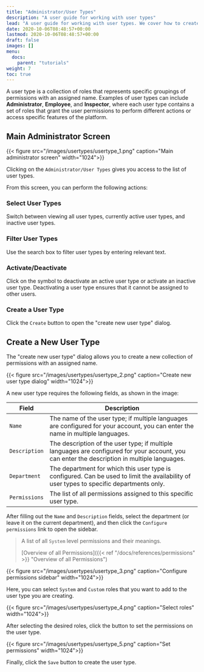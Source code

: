 ```yaml
---
title: "Administrator/User Types"
description: "A user guide for working with user types"
lead: "A user guide for working with user types. We cover how to create and modify user types."
date: 2020-10-06T08:48:57+00:00
lastmod: 2020-10-06T08:48:57+00:00
draft: false
images: []
menu:
  docs:
    parent: "tutorials"
weight: 7
toc: true
---
```

A user type is a collection of roles that represents specific groupings of permissions with an assigned name. Examples of user types can include **Administrator**, **Employee**, and **Inspector**, where each user type contains a set of roles that grant the user permissions to perform different actions or access specific features of the platform.

## Main Administrator Screen
{{< figure src="/images/usertypes/usertype_1.png" caption="Main administrator screen" width="1024">}}

Clicking on the `Administrator/User Types` gives you access to the list of user types.

From this screen, you can perform the following actions:

### Select User Types
Switch between viewing all user types, currently active user types, and inactive user types.

### Filter User Types
Use the search box to filter user types by entering relevant text.

### Activate/Deactivate
Click on the symbol to deactivate an active user type or activate an inactive user type. Deactivating a user type ensures that it cannot be assigned to other users.

### Create a User Type
Click the `Create` button to open the "create new user type" dialog.

## Create a New User Type
The "create new user type" dialog allows you to create a new collection of permissions with an assigned name.

{{< figure src="/images/usertypes/usertype_2.png" caption="Create new user type dialog" width="1024">}}

A new user type requires the following fields, as shown in the image:

| Field | Description |
| --- | --- |
| `Name` | The name of the user type; if multiple languages are configured for your account, you can enter the name in multiple languages. |
| `Description` | The description of the user type; if multiple languages are configured for your account, you can enter the description in multiple languages. |
| `Department` | The department for which this user type is configured. Can be used to limit the availability of user types to specific departments only. |
| `Permissions` | The list of all permissions assigned to this specific user type. |

After filling out the `Name` and `Description` fields, select the department (or leave it on the current department), and then click the `Configure permissions` link to open the sidebar.

> A list of all `System` level permissions and their meanings.
>
> [Overview of all Permissions]({{< ref "/docs/references/permissions" >}} "Overview of all Permissions")

{{< figure src="/images/usertypes/usertype_3.png" caption="Configure permissions sidebar" width="1024">}}

Here, you can select `System` and `Custom` roles that you want to add to the user type you are creating.

{{< figure src="/images/usertypes/usertype_4.png" caption="Select roles" width="1024">}}

After selecting the desired roles, click the button to set the permissions on the user type.

{{< figure src="/images/usertypes/usertype_5.png" caption="Set permissions" width="1024">}}

Finally, click the `Save` button to create the user type.